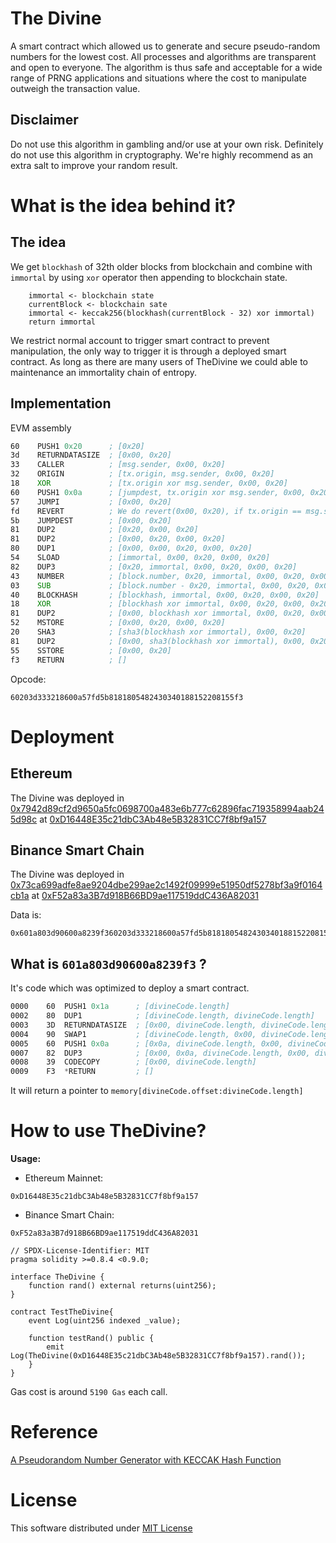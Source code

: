 # The Divine

A smart contract which allowed us to generate and secure pseudo-random numbers for the lowest cost. All processes and algorithms are transparent and open to everyone. The algorithm is thus safe and acceptable for a wide range of PRNG applications and situations where the cost to manipulate outweigh the transaction value.

## Disclaimer

Do not use this algorithm in gambling and/or use at your own risk. Definitely do not use this algorithm in cryptography. We're highly recommend as an extra salt to improve your random result.

# What is the idea behind it?

## The idea

We get `blockhash` of 32th older blocks from blockchain and combine with `immortal` by using `xor` operator then appending to blockchain state.

```
    immortal <- blockchain state
    currentBlock <- blockchain sate
    immortal <- keccak256(blockhash(currentBlock - 32) xor immortal)
    return immortal
```

We restrict normal account to trigger smart contract to prevent manipulation, the only way to trigger it is through a deployed smart contract. As long as there are many users of TheDivine we could able to maintenance an immortality chain of entropy.

## Implementation

EVM assembly

```asm
60    PUSH1 0x20      ; [0x20]
3d    RETURNDATASIZE  ; [0x00, 0x20]
33    CALLER          ; [msg.sender, 0x00, 0x20]
32    ORIGIN          ; [tx.origin, msg.sender, 0x00, 0x20]
18    XOR             ; [tx.origin xor msg.sender, 0x00, 0x20]
60    PUSH1 0x0a      ; [jumpdest, tx.origin xor msg.sender, 0x00, 0x20]
57    JUMPI           ; [0x00, 0x20]
fd    REVERT          ; We do revert(0x00, 0x20), if tx.origin == msg.sender
5b    JUMPDEST        ; [0x00, 0x20]
81    DUP2            ; [0x20, 0x00, 0x20]
81    DUP2            ; [0x00, 0x20, 0x00, 0x20]
80    DUP1            ; [0x00, 0x00, 0x20, 0x00, 0x20]
54    SLOAD           ; [immortal, 0x00, 0x20, 0x00, 0x20]
82    DUP3            ; [0x20, immortal, 0x00, 0x20, 0x00, 0x20]
43    NUMBER          ; [block.number, 0x20, immortal, 0x00, 0x20, 0x00, 0x20]
03    SUB             ; [block.number - 0x20, immortal, 0x00, 0x20, 0x00, 0x20]
40    BLOCKHASH       ; [blockhash, immortal, 0x00, 0x20, 0x00, 0x20]
18    XOR             ; [blockhash xor immortal, 0x00, 0x20, 0x00, 0x20]
81    DUP2            ; [0x00, blockhash xor immortal, 0x00, 0x20, 0x00, 0x20]
52    MSTORE          ; [0x00, 0x20, 0x00, 0x20]
20    SHA3            ; [sha3(blockhash xor immortal), 0x00, 0x20]
81    DUP2            ; [0x00, sha3(blockhash xor immortal), 0x00, 0x20]
55    SSTORE          ; [0x00, 0x20]
f3    RETURN          ; []
```

Opcode:

```
60203d333218600a57fd5b8181805482430340188152208155f3
```

# Deployment

## Ethereum

The Divine was deployed in [0x7942d89cf2d9650a5fc0698700a483e6b777c62896fac719358994aab245d98c](https://etherscan.io/tx/0x7942d89cf2d9650a5fc0698700a483e6b777c62896fac719358994aab245d98c) at [0xD16448E35c21dbC3Ab48e5B32831CC7f8bf9a157](https://etherscan.io/address/0xd16448e35c21dbc3ab48e5b32831cc7f8bf9a157)

## Binance Smart Chain

The Divine was deployed in [0x73ca699adfe8ae9204dbe299ae2c1492f09999e51950df5278bf3a9f0164cb1a](https://bscscan.com/tx/0x73ca699adfe8ae9204dbe299ae2c1492f09999e51950df5278bf3a9f0164cb1a) at [0xF52a83a3B7d918B66BD9ae117519ddC436A82031](https://bscscan.com/address/0xf52a83a3b7d918b66bd9ae117519ddc436a82031)


Data is:

```
0x601a803d90600a8239f360203d333218600a57fd5b8181805482430340188152208155f3
```

## What is `601a803d90600a8239f3` ?

It's code which was optimized to deploy a smart contract.

```asm
0000    60  PUSH1 0x1a      ; [divineCode.length]
0002    80  DUP1            ; [divineCode.length, divineCode.length]
0003    3D  RETURNDATASIZE  ; [0x00, divineCode.length, divineCode.length]
0004    90  SWAP1           ; [divineCode.length, 0x00, divineCode.length]
0005    60  PUSH1 0x0a      ; [0x0a, divineCode.length, 0x00, divineCode.length]
0007    82  DUP3            ; [0x00, 0x0a, divineCode.length, 0x00, divineCode.length]
0008    39  CODECOPY        ; [0x00, divineCode.length]
0009    F3  *RETURN         ; []
```

It will return a pointer to `memory[divineCode.offset:divineCode.length]`

# How to use TheDivine?

**Usage:**

- Ethereum Mainnet: 
```
0xD16448E35c21dbC3Ab48e5B32831CC7f8bf9a157
```
- Binance Smart Chain: 
```
0xF52a83a3B7d918B66BD9ae117519ddC436A82031
```

```solidity
// SPDX-License-Identifier: MIT
pragma solidity >=0.8.4 <0.9.0;

interface TheDivine {
    function rand() external returns(uint256);
}

contract TestTheDivine{
    event Log(uint256 indexed _value);

    function testRand() public {
        emit Log(TheDivine(0xD16448E35c21dbC3Ab48e5B32831CC7f8bf9a157).rand());
    }
}
```

Gas cost is around `5190 Gas` each call.

# Reference

[A Pseudorandom Number Generator with KECCAK Hash Function ](http://www.ijcee.org/papers/439-JE503.pdf)

# License

This software distributed under [MIT License](https://github.com/chiro-hiro/thedivine/blob/master/LICENSE)
